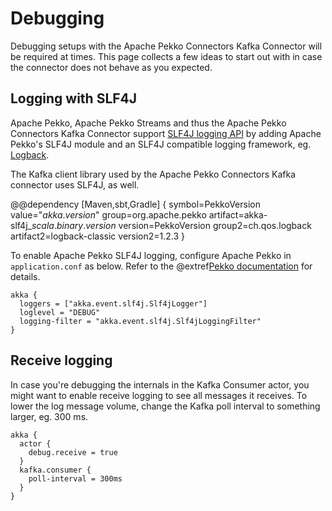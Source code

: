 # Debugging

Debugging setups with the Apache Pekko Connectors Kafka Connector will be required at times. This page collects a few ideas to start out with in case the connector does not behave as you expected.

## Logging with SLF4J

Apache Pekko, Apache Pekko Streams and thus the Apache Pekko Connectors Kafka Connector support [SLF4J logging API](https://www.slf4j.org/) by adding Apache Pekko's SLF4J module and an SLF4J compatible logging framework, eg. [Logback](https://logback.qos.ch/).

The Kafka client library used by the Apache Pekko Connectors Kafka connector uses SLF4J, as well.

@@dependency [Maven,sbt,Gradle] {
  symbol=PekkoVersion
  value="$akka.version$"
  group=org.apache.pekko
  artifact=akka-slf4j_$scala.binary.version$
  version=PekkoVersion
  group2=ch.qos.logback
  artifact2=logback-classic
  version2=1.2.3
}

To enable Apache Pekko SLF4J logging, configure Apache Pekko in `application.conf` as below. Refer to the @extref[Pekko documentation](pekko:logging.html#slf4j) for details.

```hocon
akka {
  loggers = ["akka.event.slf4j.Slf4jLogger"]
  loglevel = "DEBUG"
  logging-filter = "akka.event.slf4j.Slf4jLoggingFilter"
}
```

## Receive logging

In case you're debugging the internals in the Kafka Consumer actor, you might want to enable receive logging to see all messages it receives. To lower the log message volume, change the Kafka poll interval to something larger, eg. 300 ms.

```hocon
akka {
  actor {
    debug.receive = true
  }
  kafka.consumer {
    poll-interval = 300ms
  }
}
```
